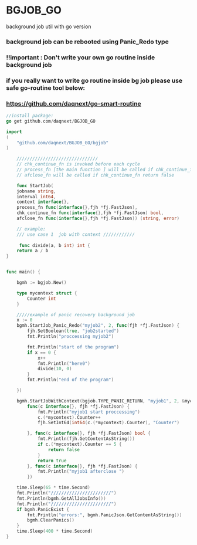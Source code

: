 # BGJOB_GO
background job util with go version

### background job can be rebooted using Panic_Redo type

### !!important : Don't write your own go routine inside background job 
### if you really want to write go routine inside bg job please use safe go-routine tool below:
### https://github.com/daqnext/go-smart-routine


```go
//install package:
go get github.com/daqnext/BGJOB_GO

import 
(
	"github.com/daqnext/BGJOB_GO/bgjob"
)
```

```go
	///////////////////////////////	
	// chk_continue_fn is invoked before each cycle 
	// process_fn [the main function ] will be called if chk_continue_fn return true
	// afclose_fn will be called if chk_continue_fn return false

	func StartJob(
	jobname string,
	interval int64,
	context interface{},
	process_fn func(interface{},fjh *fj.FastJson),
	chk_continue_fn func(interface{},fjh *fj.FastJson) bool,
	afclose_fn func(interface{},fjh *fj.FastJson)) (string, error)
```

```go
	// example:
	/// use case 1  job with context ////////////
	 
	 func divide(a, b int) int {
	return a / b
}


func main() {

	bgmh := bgjob.New()

	type mycontext struct {
		Counter int
	}

	/////example of panic recovery background job
	x := 0
	bgmh.StartJob_Panic_Redo("myjob2", 2, func(fjh *fj.FastJson) {
		fjh.SetBoolean(true, "job2started")
		fmt.Println("proccessing myjob2")

		fmt.Println("start of the program")
		if x == 0 {
			x++
			fmt.Println("here0")
			divide(10, 0)
		}
		fmt.Println("end of the program")

	})

	bgmh.StartJobWithContext(bgjob.TYPE_PANIC_RETURN, "myjob1", 2, &mycontext{Counter: 0},
		func(c interface{}, fjh *fj.FastJson) {
			fmt.Println("myjob1 start proccessing")
			c.(*mycontext).Counter++
			fjh.SetInt64(int64(c.(*mycontext).Counter), "Counter")

		}, func(c interface{}, fjh *fj.FastJson) bool {
			fmt.Println(fjh.GetContentAsString())
			if c.(*mycontext).Counter == 5 {
				return false
			}
			return true
		}, func(c interface{}, fjh *fj.FastJson) {
			fmt.Println("myjob1 afterclose ")
		})

	time.Sleep(65 * time.Second)
	fmt.Println("///////////////////////")
	fmt.Println(bgmh.GetAllJobsInfo())
	fmt.Println("///////////////////////")
	if bgmh.PanicExist {
		fmt.Println("errors:", bgmh.PanicJson.GetContentAsString())
		bgmh.ClearPanics()
	}
	time.Sleep(400 * time.Second)
}


 
```